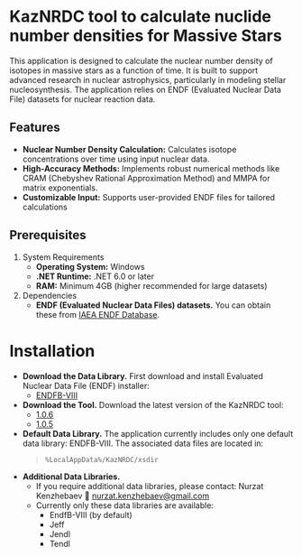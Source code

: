 # KazNRDC tool to calculate nuclide number densities for Massive Stars
This application is designed to calculate the nuclear number density of isotopes in massive stars as a function of time. It is built to support advanced research in nuclear astrophysics, particularly in modeling stellar nucleosynthesis. The application relies on ENDF (Evaluated Nuclear Data File) datasets for nuclear reaction data.

## Features
* **Nuclear Number Density Calculation:** Calculates isotope concentrations over time using input nuclear data.
* **High-Accuracy Methods:** Implements robust numerical methods like CRAM (Chebyshev Rational Approximation Method) and MMPA for matrix exponentials.
* **Customizable Input:** Supports user-provided ENDF files for tailored calculations

## Prerequisites
1. System Requirements
   * **Operating System:** Windows
   * **.NET Runtime:** .NET 6.0 or later
   * **RAM:** Minimum 4GB (higher recommended for large datasets)
2. Dependencies
   * **ENDF (Evaluated Nuclear Data Files) datasets.** You can obtain these from [IAEA ENDF Database](https://www-nds.iaea.org/exfor/endf.htm).

# Installation
* **Download the Data Library.** First download and install Evaluated Nuclear Data File (ENDF) installer:
  * [ENDFB-VIII](https://drive.google.com/file/d/13xvVk2kN6klo8WLAxsGl8bLR67xJtqiF/view?usp=sharing)
* **Download the Tool.** Download the latest version of the KazNRDC tool:
  *  [1.0.6](https://drive.google.com/file/d/1uJD0mueM_WGa90zDZfMG45u1vXzJgVTi/view?usp=sharing)
  *  [1.0.5](https://drive.google.com/file/d/1Z0W1F7b07-5T1ufLCoOc3Wirwj1-ez4u/view?usp=sharing)
* **Default Data Library.** The application currently includes only one default data library: ENDFB-VIII. The associated data files are located in:
  > ```%LocalAppData%/KazNRDC/xsdir```
* **Additional Data Libraries.**
  * If you require additional data libraries, please contact: Nurzat Kenzhebaev 📧 nurzat.kenzhebaev@gmail.com
  * Currently only these data libraries are available:
    * EndfB-VIII (by default)
    * Jeff
    * Jendl
    * Tendl
